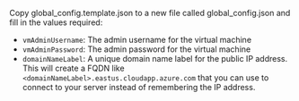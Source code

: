 Copy global_config.template.json to a new file called global_config.json and fill in the values required:

- `vmAdminUsername`: The admin username for the virtual machine
- `vmAdminPassword`: The admin password for the virtual machine 
- `domainNameLabel`: A unique domain name label for the public IP address. This will create a FQDN like `<domainNameLabel>.eastus.cloudapp.azure.com` that you can use to connect to your server instead of remembering the IP address.
